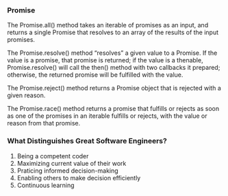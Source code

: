 ### Promise

The Promise.all() method takes an iterable of promises as an input, and returns a single Promise that resolves to an array of the results of the input promises.

The Promise.resolve() method “resolves” a given value to a Promise. If the value is a promise, that promise is returned; if the value is a thenable, Promise.resolve() will call the then() method with two callbacks it prepared; otherwise, the returned promise will be fulfilled with the value.

The Promise.reject() method returns a Promise object that is rejected with a given reason.

The Promise.race() method returns a promise that fulfills or rejects as soon as one of the promises in an iterable fulfills or rejects, with the value or reason from that promise.

### What Distinguishes Great Software Engineers?

1. Being a competent coder
2. Maximizing current value of their work
3. Praticing informed decision-making
4. Enabling others to make decision efficiently
5. Continuous learning
